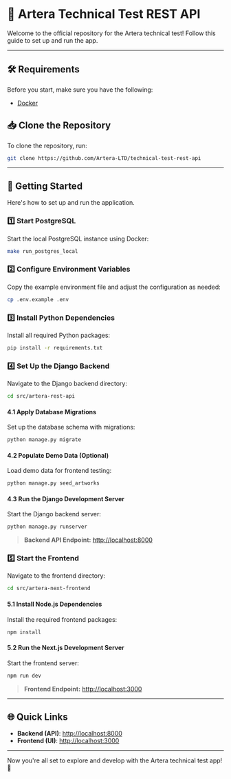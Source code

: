 
# 🚀 Artera Technical Test REST API

Welcome to the official repository for the Artera technical test! Follow this guide to set up and run the app.

---

## 🛠️ Requirements

Before you start, make sure you have the following:

- [Docker](https://docs.docker.com/install/)

## 📥 Clone the Repository

To clone the repository, run:

```bash
git clone https://github.com/Artera-LTD/technical-test-rest-api
```

---

## 🚀 Getting Started

Here's how to set up and run the application.

### 1️⃣ Start PostgreSQL

Start the local PostgreSQL instance using Docker:

```bash
make run_postgres_local
```

### 2️⃣ Configure Environment Variables

Copy the example environment file and adjust the configuration as needed:

```bash
cp .env.example .env
```

### 3️⃣ Install Python Dependencies

Install all required Python packages:

```bash
pip install -r requirements.txt
```

### 4️⃣ Set Up the Django Backend

Navigate to the Django backend directory:

```bash
cd src/artera-rest-api
```

#### 4.1 Apply Database Migrations

Set up the database schema with migrations:

```bash
python manage.py migrate
```

#### 4.2 Populate Demo Data (Optional)

Load demo data for frontend testing:

```bash
python manage.py seed_artworks
```

#### 4.3 Run the Django Development Server

Start the Django backend server:

```bash
python manage.py runserver
```

>**Backend API Endpoint:** [http://localhost:8000](http://localhost:8000)

### 5️⃣ Start the Frontend

Navigate to the frontend directory:

```bash
cd src/artera-next-frontend
```

#### 5.1 Install Node.js Dependencies

Install the required frontend packages:

```bash
npm install
```

#### 5.2 Run the Next.js Development Server

Start the frontend server:

```bash
npm run dev
```

> **Frontend Endpoint:** [http://localhost:3000](http://localhost:3000)

---

## 🌐 Quick Links

- **Backend (API)**: [http://localhost:8000](http://localhost:8000)
- **Frontend (UI)**: [http://localhost:3000](http://localhost:3000)

---

Now you're all set to explore and develop with the Artera technical test app! 🚀
